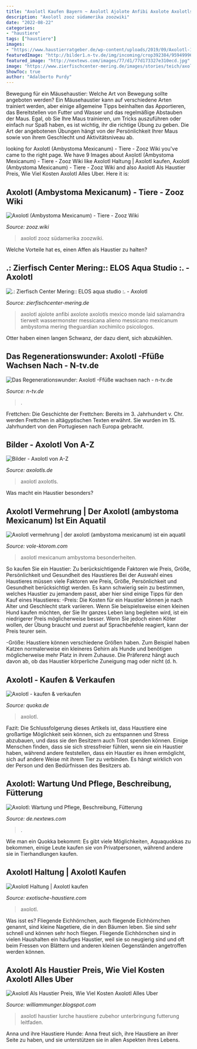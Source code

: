 ```yaml
---
title: "Axolotl Kaufen Bayern ~ Axolotl Ajolote Anfibi Axolote Axolotls Mexico Monde Laid Salamandra Tierwelt Wassermonster Messicana Alieno Messicano Mexicanum Ambystoma Mering Theguardian Xochimilco Psicologos"
description: "Axolotl zooz südamerika zoozwiki"
date: "2022-08-22"
categories:
- "haustiere"
tags: ["haustiere"]
images:
- "https://www.haustierratgeber.de/wp-content/uploads/2019/09/Axolotl-1.jpg"
featuredImage: "http://bilder1.n-tv.de/img/incoming/crop392384/9594999603-cImg_16_9-w680/axolotl.jpg"
featured_image: "http://nextews.com/images/77/d1/77d173327e310ecd.jpg"
image: "https://www.zierfischcenter-mering.de/images/stories/teich/axolotl_smal_2.jpg"
ShowToc: true
author: "Adalberto Purdy"
---
```



Bewegung für ein Mäusehaustier: Welche Art von Bewegung sollte angeboten werden?
Ein Mäusehaustier kann auf verschiedene Arten trainiert werden, aber einige allgemeine Tipps beinhalten das Apportieren, das Bereitstellen von Futter und Wasser und das regelmäßige Abstauben der Maus. Egal, ob Sie Ihre Maus trainieren, um Tricks auszuführen oder einfach nur Spaß haben, es ist wichtig, ihr die richtige Übung zu geben. Die Art der angebotenen Übungen hängt von der Persönlichkeit Ihrer Maus sowie von ihrem Geschlecht und Aktivitätsniveau ab.

	

		
looking for Axolotl (Ambystoma Mexicanum) - Tiere - Zooz Wiki you've came to the right page. We have 9 Images about Axolotl (Ambystoma Mexicanum) - Tiere - Zooz Wiki like Axolotl Haltung | Axolotl kaufen, Axolotl (Ambystoma Mexicanum) - Tiere - Zooz Wiki and also Axolotl Als Haustier Preis, Wie Viel Kosten Axolotl Alles Uber. Here it is:
		
    
## Axolotl (Ambystoma Mexicanum) - Tiere - Zooz Wiki

<img loading=lazy src="https://zooz.wiki/wp-content/uploads/2018/09/axolotl5.jpg" onerror="this.onerror=null;this.src='https://tse4.mm.bing.net/th?id=OIP.GPZb98cZP2nPWnLFNgVMSAHaF1&amp;pid=15.1';" alt="Axolotl (Ambystoma Mexicanum) - Tiere - Zooz Wiki">

_Source: zooz.wiki_

>axolotl zooz südamerika zoozwiki. 

	

Welche Vorteile hat es, einen Affen als Haustier zu halten?

    
## .: Zierfisch Center Mering:: ELOS Aqua Studio :. - Axolotl

<img loading=lazy src="https://www.zierfischcenter-mering.de/images/stories/teich/axolotl_smal_2.jpg" onerror="this.onerror=null;this.src='https://tse4.mm.bing.net/th?id=OIP.PsAk7f4kuPmf2UsK12VSCgAAAA&amp;pid=15.1';" alt=".: Zierfisch Center Mering:: ELOS aqua studio :. - Axolotl">

_Source: zierfischcenter-mering.de_

>axolotl ajolote anfibi axolote axolotls mexico monde laid salamandra tierwelt wassermonster messicana alieno messicano mexicanum ambystoma mering theguardian xochimilco psicologos. 

	

Otter haben einen langen Schwanz, der dazu dient, sich abzukühlen.

    
## Das Regenerationswunder: Axolotl -Ffüße Wachsen Nach - N-tv.de

<img loading=lazy src="http://bilder1.n-tv.de/img/incoming/crop392384/9594999603-cImg_16_9-w680/axolotl.jpg" onerror="this.onerror=null;this.src='https://tse3.mm.bing.net/th?id=OIP.nu4VqriiA1piAe8S7wH8JQHaEK&amp;pid=15.1';" alt="Das Regenerationswunder: Axolotl -Ffüße wachsen nach - n-tv.de">

_Source: n-tv.de_

>. 

	

Frettchen: Die Geschichte der Frettchen: Bereits im 3. Jahrhundert v. Chr. werden Frettchen in altägyptischen Texten erwähnt. Sie wurden im 15. Jahrhundert von den Portugiesen nach Europa gebracht.

    
## Bilder - Axolotl Von A-Z

<img loading=lazy src="https://www.axolotls.de/wp-content/uploads/2018/12/Photo_007_-_IMG_0032-300x225.jpg" onerror="this.onerror=null;this.src='https://tse2.mm.bing.net/th?id=OIP.Rx6JCEvgtsNEolHKAVEUrQAAAA&amp;pid=15.1';" alt="Bilder - Axolotl von A-Z">

_Source: axolotls.de_

>axolotl axolotls. 

	

Was macht ein Haustier besonders?

    
## Axolotl Vermehrung | Der Axolotl (ambystoma Mexicanum) Ist Ein Aquatil

<img loading=lazy src="https://vole-ktorom.com/uvzgp/IXzI0DQx3IF8REqM0v8TUQHaE7.jpg" onerror="this.onerror=null;this.src='https://tse1.mm.bing.net/th?id=OIP.bqG2kG_4uTC5hObHpdJlxwAAAA&amp;pid=15.1';" alt="Axolotl vermehrung | der axolotl (ambystoma mexicanum) ist ein aquatil">

_Source: vole-ktorom.com_

>axolotl mexicanum ambystoma besonderheiten. 

	

So kaufen Sie ein Haustier: Zu berücksichtigende Faktoren wie Preis, Größe, Persönlichkeit und Gesundheit des Haustieres
Bei der Auswahl eines Haustieres müssen viele Faktoren wie Preis, Größe, Persönlichkeit und Gesundheit berücksichtigt werden. Es kann schwierig sein zu bestimmen, welches Haustier zu jemandem passt, aber hier sind einige Tipps für den Kauf eines Haustieres:
-Preis: Die Kosten für ein Haustier können je nach Alter und Geschlecht stark variieren. Wenn Sie beispielsweise einen kleinen Hund kaufen möchten, der Sie Ihr ganzes Leben lang begleiten wird, ist ein niedrigerer Preis möglicherweise besser. Wenn Sie jedoch einen Köter wollen, der Übung braucht und zuerst auf Sprachbefehle reagiert, kann der Preis teurer sein.

-Größe: Haustiere können verschiedene Größen haben. Zum Beispiel haben Katzen normalerweise ein kleineres Gehirn als Hunde und benötigen möglicherweise mehr Platz in ihrem Zuhause. Die Präferenz hängt auch davon ab, ob das Haustier körperliche Zuneigung mag oder nicht (d. h.

    
## Axolotl - Kaufen &amp; Verkaufen

<img loading=lazy src="https://pic0.qimage.de/18/27/90/s241902718.jpg" onerror="this.onerror=null;this.src='https://tse4.mm.bing.net/th?id=OIP.GynCmnR50d7Yu-gFmGHkjgAAAA&amp;pid=15.1';" alt="Axolotl - kaufen &amp; verkaufen">

_Source: quoka.de_

>axolotl. 

	

Fazit:
Die Schlussfolgerung dieses Artikels ist, dass Haustiere eine großartige Möglichkeit sein können, sich zu entspannen und Stress abzubauen, und dass sie den Besitzern auch Trost spenden können. Einige Menschen finden, dass sie sich stressfreier fühlen, wenn sie ein Haustier haben, während andere feststellen, dass ein Haustier es ihnen ermöglicht, sich auf andere Weise mit ihrem Tier zu verbinden. Es hängt wirklich von der Person und den Bedürfnissen des Besitzers ab.

    
## Axolotl: Wartung Und Pflege, Beschreibung, Fütterung

<img loading=lazy src="http://nextews.com/images/77/d1/77d173327e310ecd.jpg" onerror="this.onerror=null;this.src='https://tse1.mm.bing.net/th?id=OIP.Y44bJgnTVwPfGpIqR7OZ6AHaGU&amp;pid=15.1';" alt="Axolotl: Wartung und Pflege, Beschreibung, Fütterung">

_Source: de.nextews.com_

>. 

	

Wie man ein Quokka bekommt: Es gibt viele Möglichkeiten, Aquaquokkas zu bekommen, einige Leute kaufen sie von Privatpersonen, während andere sie in Tierhandlungen kaufen.

    
## Axolotl Haltung | Axolotl Kaufen

<img loading=lazy src="https://exotische-haustiere.com/wp-content/uploads/2018/10/Axolotl-kaufen-e1540231115129-430x188.jpg" onerror="this.onerror=null;this.src='https://tse3.mm.bing.net/th?id=OIP.C4-WbvNyfW1GhtPlOcXnNwAAAA&amp;pid=15.1';" alt="Axolotl Haltung | Axolotl kaufen">

_Source: exotische-haustiere.com_

>axolotl. 

	

Was isst es?
Fliegende Eichhörnchen, auch fliegende Eichhörnchen genannt, sind kleine Nagetiere, die in den Bäumen leben. Sie sind sehr schnell und können sehr hoch fliegen. Fliegende Eichhörnchen sind in vielen Haushalten ein häufiges Haustier, weil sie so neugierig sind und oft beim Fressen von Blättern und anderen kleinen Gegenständen angetroffen werden können.

    
## Axolotl Als Haustier Preis, Wie Viel Kosten Axolotl Alles Uber

<img loading=lazy src="https://www.haustierratgeber.de/wp-content/uploads/2019/09/Axolotl-1.jpg" onerror="this.onerror=null;this.src='https://tse4.mm.bing.net/th?id=OIP.O7S4-5lHNwkSXoF4rUJhWQHaE8&amp;pid=15.1';" alt="Axolotl Als Haustier Preis, Wie Viel Kosten Axolotl Alles Uber">

_Source: williammunger.blogspot.com_

>axolotl haustier lurche haustiere zubehor unterbringung futterung leitfaden. 

	

Anna und ihre Haustiere Hunde: Anna freut sich, ihre Haustiere an ihrer Seite zu haben, und sie unterstützen sie in allen Aspekten ihres Lebens.

